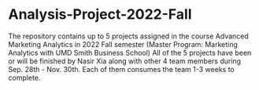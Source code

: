 # Analysis-Project-2022-Fall
The repository contains up to 5 projects assigned in the course Advanced Marketing Analytics in 2022 Fall semester (Master Program: Marketing Analytics with UMD Smith Business School)
All of the 5 projects have been or will be finished by Nasir Xia along with other 4 team members during Sep. 28th - Nov. 30th. Each of them consumes the team 1-3 weeks to complete. 
